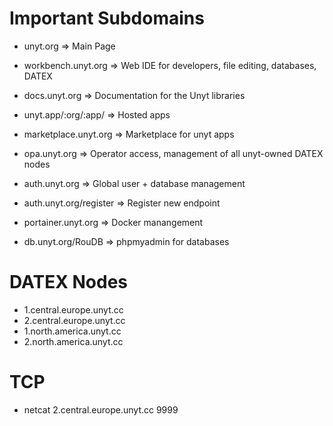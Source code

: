 # Important Subdomains

   * unyt.org               => Main Page
  
   * workbench.unyt.org     => Web IDE for developers, file editing, databases, DATEX
   * docs.unyt.org          => Documentation for the Unyt libraries
   * unyt.app/:org/:app/    => Hosted apps
   * marketplace.unyt.org   => Marketplace for unyt apps

   * opa.unyt.org           => Operator access, management of all unyt-owned DATEX nodes
   * auth.unyt.org          => Global user + database management
   * auth.unyt.org/register => Register new endpoint
   * portainer.unyt.org     => Docker manangement  
   * db.unyt.org/RouDB      => phpmyadmin for databases

# DATEX Nodes

   * 1.central.europe.unyt.cc
   * 2.central.europe.unyt.cc
   * 1.north.america.unyt.cc
   * 2.north.america.unyt.cc

# TCP
  
   * netcat 2.central.europe.unyt.cc 9999